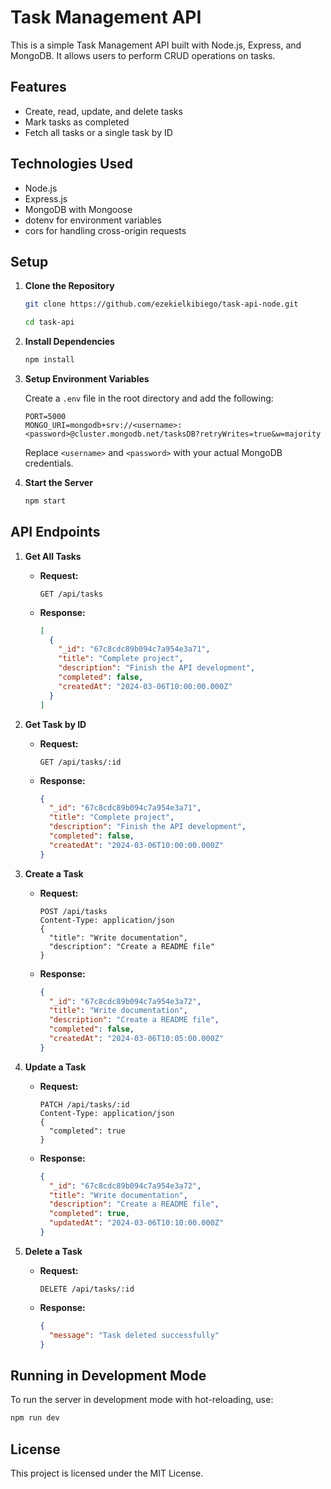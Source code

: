 # Task Management API

This is a simple Task Management API built with Node.js, Express, and MongoDB. It allows users to perform CRUD operations on tasks.

## Features

- Create, read, update, and delete tasks
- Mark tasks as completed
- Fetch all tasks or a single task by ID

## Technologies Used

- Node.js
- Express.js
- MongoDB with Mongoose
- dotenv for environment variables
- cors for handling cross-origin requests

## Setup

1. **Clone the Repository**

    ```bash
    git clone https://github.com/ezekielkibiego/task-api-node.git
    
    cd task-api
    ```

2. **Install Dependencies**

    ```bash
    npm install
    ```

3. **Setup Environment Variables**

    Create a `.env` file in the root directory and add the following:

    ```env
    PORT=5000
    MONGO_URI=mongodb+srv://<username>:<password>@cluster.mongodb.net/tasksDB?retryWrites=true&w=majority
    ```

    Replace `<username>` and `<password>` with your actual MongoDB credentials.

4. **Start the Server**

    ```bash
    npm start
    ```

## API Endpoints

1. **Get All Tasks**

    - **Request:**

        ```http
        GET /api/tasks
        ```

    - **Response:**

        ```json
        [
          {
            "_id": "67c8cdc89b094c7a954e3a71",
            "title": "Complete project",
            "description": "Finish the API development",
            "completed": false,
            "createdAt": "2024-03-06T10:00:00.000Z"
          }
        ]
        ```

2. **Get Task by ID**

    - **Request:**

        ```http
        GET /api/tasks/:id
        ```

    - **Response:**

        ```json
        {
          "_id": "67c8cdc89b094c7a954e3a71",
          "title": "Complete project",
          "description": "Finish the API development",
          "completed": false,
          "createdAt": "2024-03-06T10:00:00.000Z"
        }
        ```

3. **Create a Task**

    - **Request:**

        ```http
        POST /api/tasks
        Content-Type: application/json
        {
          "title": "Write documentation",
          "description": "Create a README file"
        }
        ```

    - **Response:**

        ```json
        {
          "_id": "67c8cdc89b094c7a954e3a72",
          "title": "Write documentation",
          "description": "Create a README file",
          "completed": false,
          "createdAt": "2024-03-06T10:05:00.000Z"
        }
        ```

4. **Update a Task**

    - **Request:**

        ```http
        PATCH /api/tasks/:id
        Content-Type: application/json
        {
          "completed": true
        }
        ```

    - **Response:**

        ```json
        {
          "_id": "67c8cdc89b094c7a954e3a72",
          "title": "Write documentation",
          "description": "Create a README file",
          "completed": true,
          "updatedAt": "2024-03-06T10:10:00.000Z"
        }
        ```

5. **Delete a Task**

    - **Request:**

        ```http
        DELETE /api/tasks/:id
        ```

    - **Response:**

        ```json
        {
          "message": "Task deleted successfully"
        }
        ```

## Running in Development Mode

To run the server in development mode with hot-reloading, use:

```bash
npm run dev
```

## License

This project is licensed under the MIT License.